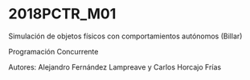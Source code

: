 # 2018PCTR_M01
Simulación de objetos físicos con comportamientos autónomos (Billar)

Programación Concurrente

Autores: Alejandro Fernández Lampreave y Carlos Horcajo Frías
